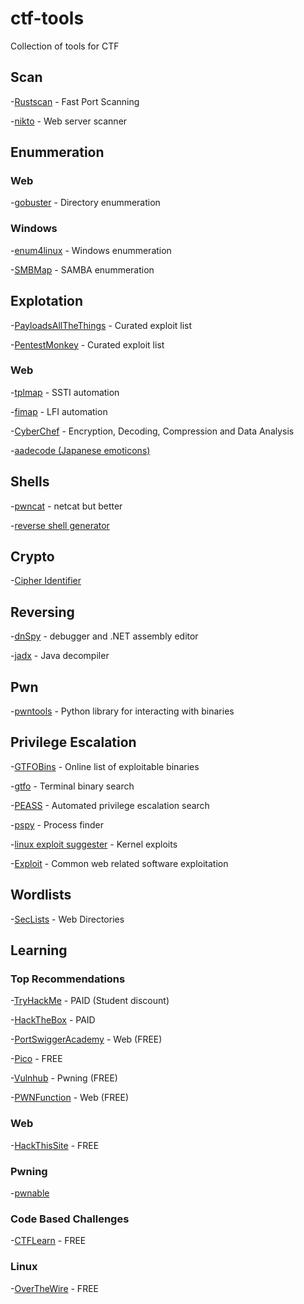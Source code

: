 # ctf-tools
Collection of tools for CTF

## Scan
-[Rustscan](https://github.com/RustScan/RustScan) - Fast Port Scanning

-[nikto](https://github.com/sullo/nikto) - Web server scanner

## Enummeration
### Web
-[gobuster](https://github.com/OJ/gobuster) - Directory enummeration

### Windows
-[enum4linux](https://github.com/cddmp/enum4linux-ng) - Windows enummeration

-[SMBMap](https://github.com/ShawnDEvans/smbmap) - SAMBA enummeration

## Explotation
-[PayloadsAllTheThings](https://github.com/swisskyrepo/PayloadsAllTheThings) - Curated exploit list

-[PentestMonkey](https://github.com/pentestmonkey?tab=repositories) - Curated exploit list

### Web
-[tplmap](https://github.com/epinna/tplmap) - SSTI automation

-[fimap](https://github.com/kurobeats/fimap) - LFI automation

-[CyberChef](https://gchq.github.io/CyberChef/) - Encryption, Decoding, Compression and Data Analysis

-[aadecode (Japanese emoticons)](https://cat-in-136.github.io/2010/12/aadecode-decode-encoded-as-aaencode.html)

## Shells
-[pwncat](https://github.com/cytopia/pwncat) - netcat but better

-[reverse shell generator](https://www.revshells.com/)

## Crypto
-[Cipher Identifier](https://www.dcode.fr/cipher-identifier)

## Reversing
-[dnSpy](https://github.com/dnSpy/dnSpy) - debugger and .NET assembly editor

-[jadx](https://github.com/skylot/jadx) - Java decompiler

## Pwn
-[pwntools](https://github.com/Gallopsled/pwntools) - Python library for interacting with binaries

## Privilege Escalation
-[GTFOBins](https://gtfobins.github.io/) - Online list of exploitable binaries

-[gtfo](https://github.com/mzfr/gtfo) - Terminal binary search

-[PEASS](https://github.com/carlospolop/privilege-escalation-awesome-scripts-suite) - Automated privilege escalation search

-[pspy](https://github.com/DominicBreuker/pspy) - Process finder

-[linux exploit suggester](https://github.com/mzet-/linux-exploit-suggester) - Kernel exploits

-[Exploit](https://github.com/xl7dev/Exploit) - Common web related software exploitation

## Wordlists
-[SecLists](https://github.com/danielmiessler/SecLists) - Web Directories

## Learning
### Top Recommendations
-[TryHackMe](https://tryhackme.com/) - PAID (Student discount)

-[HackTheBox](https://www.hackthebox.eu/) - PAID

-[PortSwiggerAcademy](https://portswigger.net/web-security) - Web (FREE)

-[Pico](https://play.picoctf.org/login?redirect=/practice) - FREE

-[Vulnhub](https://www.vulnhub.com/) - Pwning (FREE)

-[PWNFunction](https://xss.pwnfunction.com/) - Web (FREE)

### Web
-[HackThisSite](https://www.hackthissite.org/) - FREE

### Pwning
-[pwnable](https://pwnable.kr/index.php)

### Code Based Challenges
-[CTFLearn](https://ctflearn.com/) - FREE

### Linux
-[OverTheWire](https://overthewire.org/wargames/bandit/) - FREE
